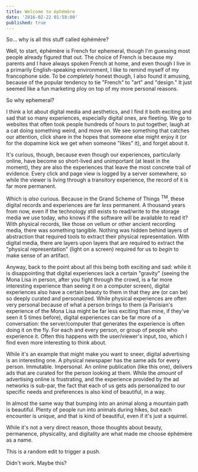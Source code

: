 ```yaml
---
title: Welcome to éphémère
date: '2016-02-22 01:58:00'
published: true
---
```


So... why is all this stuff called éphémère? 

Well, to start, éphémère is French for ephemeral, though I'm guessing most people already figured that out. The choice of French is because my parents and I have always spoken French at home, and even though I live in a primarily English-speaking environment, I like to remind myself of my francophone side. To be *completely* honest though, I also found it amusing, because of the popular tendency to tie "French" to "art" and "design." It just seemed like a fun marketing ploy on top of my more personal reasons.

So why ephemeral?

I think a lot about digital media and aesthetics, and I find it both exciting and sad that so many experiences, especially digital ones, are fleeting. We go to websites that often took people hundreds of hours to put together, laugh at a cat doing something weird, and move on. We see something that catches our attention, click share in the hopes that someone else might enjoy it (or for the dopamine kick we get when someone "likes" it), and forget about it.

It's curious, though, because even though our experiences, particularly online, have become so short-lived and unimportant (at least in the moment), they are also the experiences that leave the most concrete trail of evidence. Every click and page view is logged by a server somewhere, so while the viewer is living through a transitory experience, the record of it is far more permanent.

Which is *also* curious. Because in the Grand Scheme of Things <sup>TM</sup>, these digital records and experiences are far *less*  permanent. A thousand years from now, even if the technology still exists to read/write to the storage media we use today, who knows if the software will be available to read it? With physical records, like those on vellum or other ancient recording media, there was something tangible. Nothing was hidden behind layers of abstraction that required tools to extract their physical representation. With digital media, there are layers upon layers that are required to extract the "physical representation" (light on a screen) required for us to *begin*  to make sense of an artifact.

Anyway, back to the point about all this being both exciting and sad: while it is disappointing that digital experiences lack a certain "gravity" (seeing the Mona Lisa in person, after you fight through the crowd, is a far more interesting experience than seeing it on a computer screen), digital experiences also have a certain beauty to them in that they are (or can be) so deeply curated and personalized. While physical experiences are often very personal because of what a person brings to them (a Parisian's experience of the Mona Lisa might be far less exciting than mine, if they've seen it 5 times before), digital experiences can be far more of a conversation: the server/computer that generates the experience is often doing it on the fly. For each and every person, or group of people who experience it. Often this happens with the user/viewer's input, too, which I find even more interesting to think about.

While it's an example that might make you want to sneer, digital advertising is an interesting one. A physical newspaper has the same ads for every person. Immutable. Impersonal. An online publication (like this one), delivers ads that are curated for the person looking at them. While the *amount* of advertising online is frustrating, and the experience provided by the ad networks is sub-par, the fact that each of us gets ads personalized to our specific needs and preferences is also kind of beautiful, in a way.

In almost the same way that bumping into an animal along a mountain path is beautiful. Plenty of people run into animals during hikes, but each encounter is unique, and that is kind of beautiful, even if it's just a squirrel.

While it's not a very direct reason, those thoughts about beauty, permanence, physicality, and digitality are what made me choose éphémère as a name.

This is a random edit to trigger a push.

Didn't work. Maybe this?